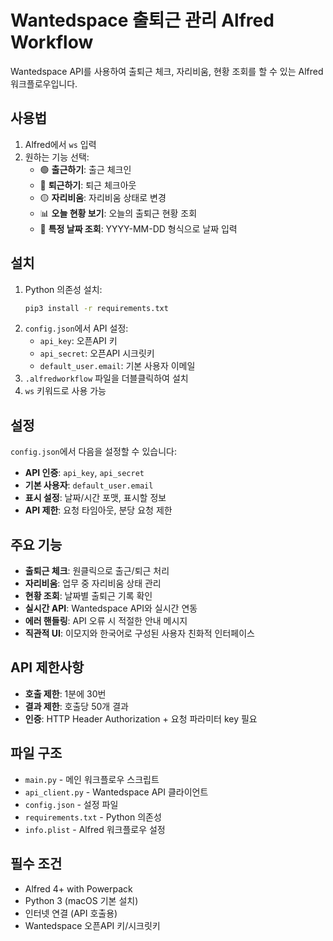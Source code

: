 # Wantedspace 출퇴근 관리 Alfred Workflow

Wantedspace API를 사용하여 출퇴근 체크, 자리비움, 현황 조회를 할 수 있는 Alfred 워크플로우입니다.

## 사용법

1. Alfred에서 `ws` 입력
2. 원하는 기능 선택:
   - 🟢 **출근하기**: 출근 체크인
   - 🔴 **퇴근하기**: 퇴근 체크아웃  
   - 🟡 **자리비움**: 자리비움 상태로 변경
   - 📊 **오늘 현황 보기**: 오늘의 출퇴근 현황 조회
   - 📅 **특정 날짜 조회**: YYYY-MM-DD 형식으로 날짜 입력

## 설치

1. Python 의존성 설치:
   ```bash
   pip3 install -r requirements.txt
   ```
2. `config.json`에서 API 설정:
   - `api_key`: 오픈API 키
   - `api_secret`: 오픈API 시크릿키  
   - `default_user.email`: 기본 사용자 이메일
3. `.alfredworkflow` 파일을 더블클릭하여 설치
4. `ws` 키워드로 사용 가능

## 설정

`config.json`에서 다음을 설정할 수 있습니다:
- **API 인증**: `api_key`, `api_secret`
- **기본 사용자**: `default_user.email`
- **표시 설정**: 날짜/시간 포맷, 표시할 정보
- **API 제한**: 요청 타임아웃, 분당 요청 제한

## 주요 기능

- **출퇴근 체크**: 원클릭으로 출근/퇴근 처리
- **자리비움**: 업무 중 자리비움 상태 관리
- **현황 조회**: 날짜별 출퇴근 기록 확인
- **실시간 API**: Wantedspace API와 실시간 연동
- **에러 핸들링**: API 오류 시 적절한 안내 메시지
- **직관적 UI**: 이모지와 한국어로 구성된 사용자 친화적 인터페이스

## API 제한사항

- **호출 제한**: 1분에 30번
- **결과 제한**: 호출당 50개 결과
- **인증**: HTTP Header Authorization + 요청 파라미터 key 필요

## 파일 구조

- `main.py` - 메인 워크플로우 스크립트
- `api_client.py` - Wantedspace API 클라이언트
- `config.json` - 설정 파일
- `requirements.txt` - Python 의존성
- `info.plist` - Alfred 워크플로우 설정

## 필수 조건

- Alfred 4+ with Powerpack
- Python 3 (macOS 기본 설치)
- 인터넷 연결 (API 호출용)
- Wantedspace 오픈API 키/시크릿키